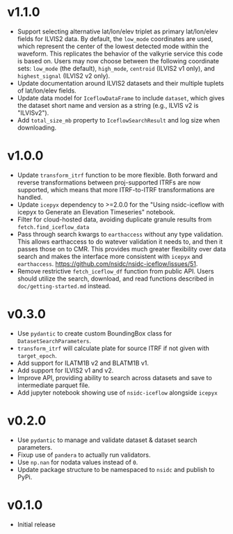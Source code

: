 # v1.1.0

- Support selecting alternative lat/lon/elev triplet as primary lat/lon/elev
  fields for ILVIS2 data. By default, the `low_mode` coordinates are used, which
  represent the center of the lowest detected mode within the waveform. This
  replicates the behavior of the valkyrie service this code is based on. Users
  may now choose between the following coordinate sets: `low_mode` (the
  default), `high_mode`, `centroid` (ILVIS2 v1 only), and `highest_signal`
  (ILVIS2 v2 only).
- Update documentation around ILVIS2 datasets and their multiple tuplets of
  lat/lon/elev fields.
- Update data model for `IceflowDataFrame` to include `dataset`, which gives the
  dataset short name and version as a string (e.g., ILVIS v2 is "ILVISv2").
- Add `total_size_mb` property to `IceflowSearchResult` and log size when
  downloading.

# v1.0.0

- Update `transform_itrf` function to be more flexible. Both forward and reverse
  transformations between proj-supported ITRFs are now supported, which means
  that more ITRF-to-ITRF transformations are handled.
- Update `icepyx` dependency to >=2.0.0 for the "Using nsidc-iceflow with icepyx
  to Generate an Elevation Timeseries" notebook.
- Filter for cloud-hosted data, avoiding duplicate granule results from
  `fetch.find_iceflow_data`
- Pass through search kwargs to `earthaccess` without any type validation. This
  allows earthaccess to do watever validation it needs to, and then it passes
  those on to CMR. This provides much greater flexibility over data search and
  makes the interface more consistent with `icepyx` and `earthaccess`.
  https://github.com/nsidc/nsidc-iceflow/issues/51.
- Remove restrictive `fetch_iceflow_df` function from public API. Users should
  utilize the search, download, and read functions described in
  `doc/getting-started.md` instead.

# v0.3.0

- Use `pydantic` to create custom BoundingBox class for
  `DatasetSearchParameters`.
- `transform_itrf` will calculate plate for source ITRF if not given with
  `target_epoch`.
- Add support for ILATM1B v2 and BLATM1B v1.
- Add support for ILVIS2 v1 and v2.
- Improve API, providing ability to search across datasets and save to
  intermediate parquet file.
- Add jupyter notebook showing use of `nsidc-iceflow` alongside `icepyx`

# v0.2.0

- Use `pydantic` to manage and validate dataset & dataset search parameters.
- Fixup use of `pandera` to actually run validators.
- Use `np.nan` for nodata values instead of `0`.
- Update package structure to be namespaced to `nsidc` and publish to PyPi.

# v0.1.0

- Initial release
